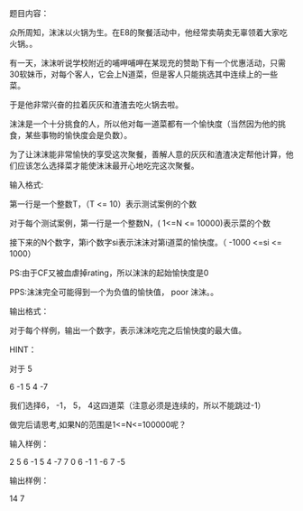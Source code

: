 题目内容：

众所周知，沫沫以火锅为生。在E8的聚餐活动中，他经常卖萌卖无辜领着大家吃火锅。。

有一天，沫沫听说学校附近的哺呷哺呷在某现充的赞助下有一个优惠活动，只需30软妹币，对每个客人，它会上N道菜，但是客人只能挑选其中连续上的一些菜。

于是他非常兴奋的拉着灰灰和渣渣去吃火锅去啦。

沫沫是一个十分挑食的人，所以他对每一道菜都有一个愉快度（当然因为他的挑食，某些事物的愉快度会是负数）。

为了让沫沫能非常愉快的享受这次聚餐，善解人意的灰灰和渣渣决定帮他计算，他们应该怎么选择菜才能使沫沫最开心地吃完这次聚餐。



输入格式:

第一行是一个整数T，（T <= 10）表示测试案例的个数

对于每个测试案例，第一行是一个整数N，( 1<=N <= 10000)表示菜的个数

接下来的N个数字，第i个数字si表示沫沫对第i道菜的愉快度。（ -1000 <=si <= 1000）

PS:由于CF又被血虐掉rating，所以沫沫的起始愉快度是0

PPS:沫沫完全可能得到一个为负值的愉快值， poor 沫沫。。



输出格式：

对于每个样例，输出一个数字，表示沫沫吃完之后愉快度的最大值。



HINT：

对于 5

6 -1 5 4 -7

我们选择6， -1， 5， 4这四道菜（注意必须是连续的，所以不能跳过-1）

 

做完后请思考,如果N的范围是1<=N<=100000呢？



输入样例：

2
5
6 -1 5 4 -7
7
0 6 -1 1 -6 7 -5


输出样例：

14
7
